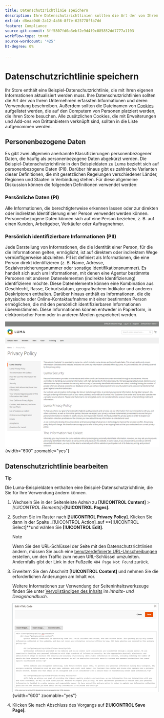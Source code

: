 ```yaml
---
title: Datenschutzrichtlinie speichern
description: Ihre Datenschutzrichtlinien sollten die Art der von Ihrem Unternehmen erfassten Informationen und deren Verwendung beschreiben.
exl-id: d8eaa946-2a12-4a36-8f7e-025778ffa7dd
feature: Compliance
source-git-commit: 3ff5807fd0a3ebf2e9d4f9c085852dd7777a1103
workflow-type: tm+mt
source-wordcount: '425'
ht-degree: 0%

---
```


# Datenschutzrichtlinie speichern

Ihr Store enthält eine Beispiel-Datenschutzrichtlinie, die mit Ihren eigenen Informationen aktualisiert werden muss. Ihre Datenschutzrichtlinien sollten die Art der von Ihrem Unternehmen erfassten Informationen und deren Verwendung beschreiben. Außerdem sollten die Dateinamen von [Cookies](compliance-cookie-law.md#default-cookies) aufgelistet werden, die auf den Computern von Personen platziert werden, die Ihren Store besuchen. Alle zusätzlichen Cookies, die mit Erweiterungen und Add-ons von Drittanbietern verknüpft sind, sollten in die Liste aufgenommen werden.

## Personenbezogene Daten

Es gibt zwei allgemein anerkannte Klassifizierungen personenbezogener Daten, die häufig als personenbezogene Daten abgekürzt werden. Die Beispiel-Datenschutzrichtlinie in den Beispieldaten zu Luma bezieht sich auf personenbezogene Daten (PII). Darüber hinaus gibt es zahlreiche Varianten dieser Definitionen, die mit gesetzlichen Regelungen verschiedener Länder, Regionen und Staaten in Verbindung stehen. Für diese allgemeine Diskussion können die folgenden Definitionen verwendet werden:

### Persönliche Daten (PI)

Alle Informationen, die berechtigterweise erkennen lassen oder zur direkten oder indirekten Identifizierung einer Person verwendet werden können. Personenbezogene Daten können sich auf eine Person beziehen, z. B. auf einen Kunden, Arbeitgeber, Verkäufer oder Auftragnehmer.

### Persönlich identifizierbare Informationen (PII)

Jede Darstellung von Informationen, die die Identität einer Person, für die die Informationen gelten, ermöglicht, ist auf direktem oder indirektem Wege vernünftigerweise abzuleiten. PII ist definiert als Informationen, die eine Person direkt identifizieren (z. B. Name, Adresse, Sozialversicherungsnummer oder sonstige Identifikationsnummer). Es handelt sich auch um Informationen, mit denen eine Agentur bestimmte Personen mit anderen Datenelementen (indirekte Identifizierung) identifizieren möchte. Diese Datenelemente können eine Kombination aus Geschlecht, Rasse, Geburtsdatum, geografischem Indikator und anderen Deskriptoren enthalten. Darüber hinaus enthält es Informationen, die die physische oder Online-Kontaktaufnahme mit einer bestimmten Person ermöglichen, die mit den persönlich identifizierbaren Informationen übereinstimmen. Diese Informationen können entweder in Papierform, in elektronischer Form oder in anderen Medien gespeichert werden.

![Beispiel-Storefront - Datenschutzrichtlinie](./assets/storefront-privacy-policy.png){width="600" zoomable="yes"}

## Datenschutzrichtlinie bearbeiten

>[!TIP]
>
>Die Luma-Beispieldaten enthalten eine Beispiel-Datenschutzrichtlinie, die Sie für Ihre Verwendung ändern können.

1. Wechseln Sie in der Seitenleiste _Admin_ zu **[!UICONTROL Content]** > _[!UICONTROL Elements]_>**[!UICONTROL Pages]**.

1. Suchen Sie im Raster nach **[!UICONTROL Privacy Policy]**. Klicken Sie dann in der Spalte _[!UICONTROL Action]_auf **[!UICONTROL Select]**und wählen Sie **[!UICONTROL Edit]**.

   >[!NOTE]
   >
   >Wenn Sie den URL-Schlüssel der Seite mit den Datenschutzrichtlinien ändern, müssen Sie auch eine [benutzerdefinierte URL-Umschreibungen](../merchandising-promotions/url-rewrite-custom.md) erstellen, um den Traffic zum neuen URL-Schlüssel umzuleiten. Andernfalls gibt der Link in der Fußzeile `404 Page Not Found` zurück.

1. Erweitern Sie den Abschnitt **[!UICONTROL Content]** und nehmen Sie die erforderlichen Änderungen am Inhalt vor.

   Weitere Informationen zur Verwendung der Seiteninhaltswerkzeuge finden Sie unter [Vervollständigen des Inhalts](../content-design/page-add.md#step-2-complete-the-content) im _Inhalts- und Designhandbuch_.

   ![Seite &quot;Datenschutzrichtlinie&quot;- Inhalt bearbeiten](./assets/page-privacy-content-edit.png){width="600" zoomable="yes"}

1. Klicken Sie nach Abschluss des Vorgangs auf **[!UICONTROL Save Page]**.
